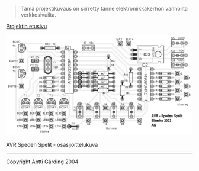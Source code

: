 > Tämä projektikuvaus on siirretty tänne elektroniikkakerhon vanhoilta verkkosivuilta.

[Projektin etusivu](README.md)

![AVR Speden Spelit - osasijoittelukuva](stuf/osat.gif)

AVR Speden Spelit - osasijoittelukuva

---

Copyright Antti Gärding 2004
